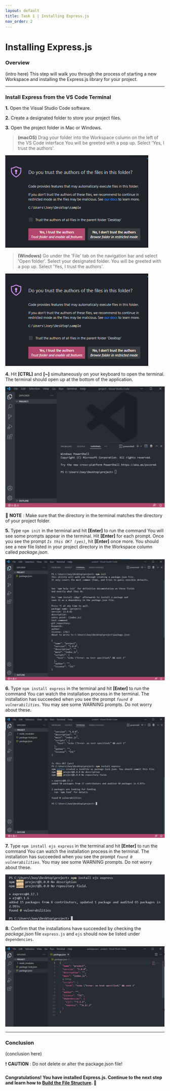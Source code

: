 ```yaml
---
layout: default
title: Task 1 | Installing Express.js
nav_order: 2
---
```

# Installing Express.js
### Overview
(intro here)
This step will walk you through the process of starting a new Workspace and installing the Express.js library for your project.

---

### Install Express from the VS Code Terminal

**1.** Open the Visual Studio Code software.

**2.** Create a designated folder to store your project files.

**3.** Open the project folder in Mac or Windows.

>**(macOS)** Drag your folder into the Workspace column on the left of the VS Code interface
You will be greeted with a pop up. Select 'Yes, I trust the authors'.

![Workspace popup message](../assets/images/step-3.png)

>**(Windows)** Go under the 'File' tab on the navigation bar and select 'Open folder'. Select your designated folder.
You will be greeted with a pop up. Select 'Yes, I trust the authors'.

![Workspace popup message](../assets/images/step-3.png)

**4.** Hit **[CTRL]** and **[~]** simultaneously on your keyboard to open the terminal.
The terminal should open up at the bottom of the application.

![Screenshot of terminal](../assets/images/task-1-terminal.png)


💭 **NOTE** : Make sure that the directory in the terminal matches the directory of your project folder.

**5.** Type `npm init` in the terminal and hit **[Enter]** to run the command
You will see some prompts appear in the terminal. Hit **[Enter]** for each prompt. Once you see the prompt *`Is this OK? (yes)`*, hit **[Enter]** once more. You should see a new file listed in your project directory in the Workspace column called *package.json*.


![Screenshot of workspace after initialization](../assets/images/task-1-init.png)

**6.** Type `npm install express` in the terminal and hit **[Enter]** to run the command
You can watch the installation process in the terminal. The installation has succeeded when you see the prompt *`found 0 vulnerabilities`*. You may see some WARNING prompts. Do not worry about these.


![Screenshot of workspace after install express](../assets/images/task-1-install-express.png)

**7.** Type `npm install ejs express` in the terminal and hit **[Enter]** to run the command
You can watch the installation process in the terminal. The installation has succeeded when you see the prompt *`found 0 vulnerabilities`*. You may see some WARNING prompts. Do not worry about these.


![Screenshot of ejs command](../assets/images/task-1-install-ejs.png)

**8.** Confirm that the installations have succeeded by checking the *package.json* file
`express.js` and `ejs` should now be listed under `dependencies`.


![Screenshot of package.json file](../assets/images/task-1-package-json.png)

---

### Conclusion
(conclusion here)

❗ **CAUTION** : Do not delete or alter the package.json file!

#### Congratulations! You have installed Express.js. Continue to the next step and learn how to [Build the File Structure](step-2.md). 🚀 
